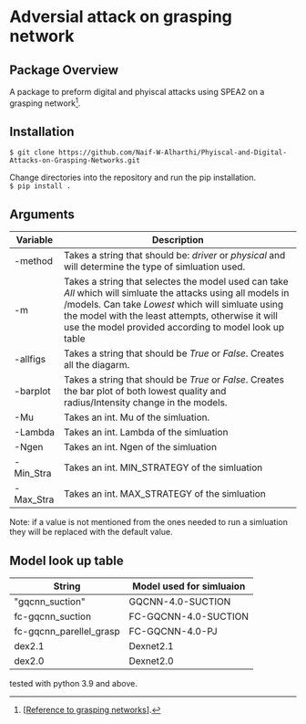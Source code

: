 

# Adversial attack on grasping network

## Package Overview
A package to preform digital and phyiscal attacks using SPEA2 on a grasping network[^1].

## Installation
```$ git clone https://github.com/Naif-W-Alharthi/Phyiscal-and-Digital-Attacks-on-Grasping-Networks.git ```

Change directories into the repository and run the pip installation. <br>
```$ pip install .```


## Arguments

| Variable  | Description |
| ------------- | ------------- |
| -method  | Takes a string that should be: *driver* or *physical* and will determine the type of simluation used. |
| -m  | Takes a string that selectes the model used can take *All* which will simluate the attacks using all models in /models. Can take *Lowest* which will simluate using the model with the least attempts, otherwise it will use the model provided according to model look up table  |
| -allfigs  |  Takes a string that should be *True* or *False*. Creates all the diagarm.  |
| -barplot  | Takes a string that should be *True* or *False*. Creates the bar plot of both lowest quality and radius/Intensity change in the models. |
| -Mu  |  Takes an int. Mu of the simluation.  |
| -Lambda  |  Takes an int. Lambda of the simluation  |
| -Ngen  |   Takes an int. Ngen of the simluation  |
|-Min_Stra  | Takes an int. MIN_STRATEGY of the simluation  |
|-Max_Stra |  Takes an int. MAX_STRATEGY of the simluation  |

Note: if a value is not mentioned from the ones needed to run a simluation they will be replaced with the default value. 

## Model look up table
| String  | Model used for simluaion |
| ------------- | ------------- |
| "gqcnn_suction"  | GQCNN-4.0-SUCTION  |
| fc-gqcnn_suction  | FC-GQCNN-4.0-SUCTION  |
| fc-gqcnn_parellel_grasp  | FC-GQCNN-4.0-PJ  |
| dex2.1  | Dexnet2.1  |
| dex2.0  | Dexnet2.0  |



tested with python 3.9 and above.


[^1]: [[Reference to grasping networks](https://berkeleyautomation.github.io/gqcnn/index.html#academic-use)].





